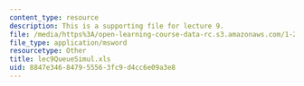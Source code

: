 ```yaml
---
content_type: resource
description: This is a supporting file for lecture 9.
file: /media/https%3A/open-learning-course-data-rc.s3.amazonaws.com/1-225j-transportation-flow-systems-fall-2002/8847e346847955563fc9d4cc6e09a3e8_lec9QueueSimul.xls
file_type: application/msword
resourcetype: Other
title: lec9QueueSimul.xls
uid: 8847e346-8479-5556-3fc9-d4cc6e09a3e8
---
```

